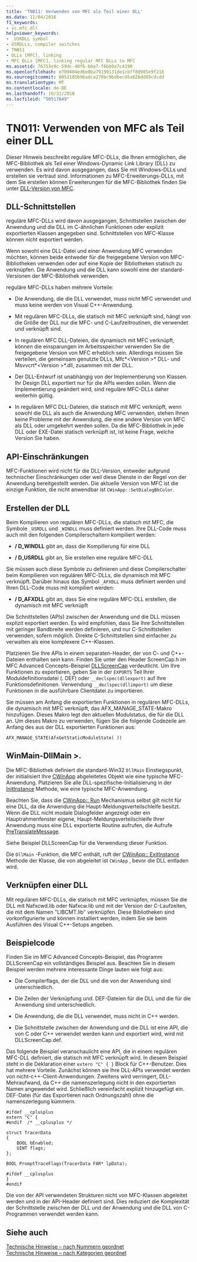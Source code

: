 ```yaml
---
title: 'TN011: Verwenden von MFC als Teil einer DLL'
ms.date: 11/04/2016
f1_keywords:
- vc.mfc.dll
helpviewer_keywords:
- _USRDLL symbol
- USRDLLs, compiler switches
- TN011
- DLLs [MFC], linking
- MFC DLLs [MFC], linking regular MFC DLLs to MFC
ms.assetid: 76753e9c-59dc-40f6-b6a7-f6bb9a7c4190
ms.openlocfilehash: e709404ed6e0ba79159131de1cbff80905e9f216
ms.sourcegitcommit: 6052185696adca270bc9bdbec45a626dd89cdcdd
ms.translationtype: MT
ms.contentlocale: de-DE
ms.lasthandoff: 10/31/2018
ms.locfileid: "50517649"
---
```

# <a name="tn011-using-mfc-as-part-of-a-dll"></a>TN011: Verwenden von MFC als Teil einer DLL

Dieser Hinweis beschreibt reguläre MFC-DLLs, die Ihnen ermöglichen, die MFC-Bibliothek als Teil einer Windows-Dynamic Link Library (DLL) zu verwenden. Es wird davon ausgegangen, dass Sie mit Windows-DLLs und erstellen sie vertraut sind. Informationen zu MFC-Erweiterungs-DLLs, mit dem Sie erstellen können Erweiterungen für die MFC-Bibliothek finden Sie unter [DLL-Version von MFC](../mfc/tn033-dll-version-of-mfc.md).

## <a name="dll-interfaces"></a>DLL-Schnittstellen

reguläre MFC-DLLs wird davon ausgegangen, Schnittstellen zwischen der Anwendung und die DLL im C-ähnlichen Funktionen oder explizit exportierten Klassen angegeben sind. Schnittstellen von MFC-Klasse können nicht exportiert werden.

Wenn sowohl eine DLL-Datei und einer Anwendung MFC verwenden möchten, können beide entweder für die freigegebene Version von MFC-Bibliotheken verwenden oder auf eine Kopie der Bibliotheken statisch zu verknüpfen. Die Anwendung und die DLL kann sowohl eine der standard-Versionen der MFC-Bibliothek verwenden.

reguläre MFC-DLLs haben mehrere Vorteile:

- Die Anwendung, die die DLL verwendet, muss nicht MFC verwendet und muss keine werden von Visual C++-Anwendung.

- Mit regulären MFC-DLLs, die statisch mit MFC verknüpft sind, hängt von die Größe der DLL nur die MFC- und C-Laufzeitroutinen, die verwendet und verknüpft sind.

- In regulären MFC DLL-Dateien, die dynamisch mit MFC verknüpft, können die einsparungen im Arbeitsspeicher verwenden Sie die freigegebene Version von MFC erheblich sein. Allerdings müssen Sie verteilen, die gemeinsam genutzte DLLs, Mfc*\<Version >* DLL- und Msvvcrt*\<Version >*.dll, zusammen mit der DLL.

- Der DLL-Entwurf ist unabhängig von der Implementierung von Klassen. Ihr Design DLL exportiert nur für die APIs werden sollen. Wenn die Implementierung geändert wird, sind reguläre MFC-DLLs daher weiterhin gültig.

- In regulären MFC DLL-Dateien, die statisch mit MFC verknüpft, wenn sowohl die DLL als auch die Anwendung MFC verwenden, stehen Ihnen keine Probleme mit der Anwendung, die eine andere Version von MFC als DLL oder umgekehrt werden sollen. Da die MFC-Bibliothek in jede DLL oder EXE-Datei statisch verknüpft ist, ist keine Frage, welche Version Sie haben.

## <a name="api-limitations"></a>API-Einschränkungen

MFC-Funktionen wird nicht für die DLL-Version, entweder aufgrund technischer Einschränkungen oder weil diese Dienste in der Regel von der Anwendung bereitgestellt werden. Die aktuelle Version von MFC ist die einzige Funktion, die nicht anwendbar ist `CWinApp::SetDialogBkColor`.

## <a name="building-your-dll"></a>Erstellen der DLL

Beim Kompilieren von regulären MFC-DLLs, die statisch mit MFC, die Symbole `_USRDLL` und `_WINDLL` muss definiert werden. Ihre DLL-Code muss auch mit den folgenden Compilerschaltern kompiliert werden:

- **/ D_WINDLL** gibt an, dass die Kompilierung für eine DLL

- **/ D_USRDLL** gibt an, Sie erstellen eine reguläre MFC-DLL

Sie müssen auch diese Symbole zu definieren und diese Compilerschalter beim Kompilieren von regulären MFC-DLLs, die dynamisch mit MFC verknüpft. Darüber hinaus das Symbol `_AFXDLL` muss definiert werden und Ihren DLL-Code muss mit kompiliert werden:

- **/ D_AFXDLL** gibt an, dass Sie eine reguläre MFC-DLL erstellen, die dynamisch mit MFC verknüpft

Die Schnittstellen (APIs) zwischen der Anwendung und die DLL müssen explizit exportiert werden. Es wird empfohlen, dass Sie Ihre Schnittstellen mit geringer Bandbreite werden definieren, und nur C-Schnittstellen verwenden, sofern möglich. Direkte C-Schnittstellen sind einfacher zu verwalten als eine komplexere C++-Klassen.

Platzieren Sie Ihre APIs in einem separaten-Header, der von C- und C++-Dateien enthalten sein kann. Finden Sie unter den Header ScreenCap.h im MFC Advanced Concepts-Beispiel [DLLScreenCap](../visual-cpp-samples.md) verdeutlicht. Um Ihre Funktionen zu exportieren, geben Sie in der `EXPORTS` Teil Ihrer Moduldefinitionsdatei (. DEF) oder `__declspec(dllexport)` auf Ihre Funktionsdefinitionen. Verwendung `__declspec(dllimport)` um diese Funktionen in die ausführbare Clientdatei zu importieren.

Sie müssen am Anfang die exportierten Funktionen in regulären MFC-DLLs, die dynamisch mit MFC verknüpft, das AFX_MANAGE_STATE-Makro hinzufügen. Dieses Makro legt den aktuellen Modulstatus, die für die DLL an. Um dieses Makro zu verwenden, fügen Sie die folgende Codezeile am Anfang des aus der DLL exportierten Funktionen aus:

`AFX_MANAGE_STATE(AfxGetStaticModuleState( ))`

## <a name="winmain---dllmain"></a>WinMain-DllMain >.

Die MFC-Bibliothek definiert die standard-Win32 `DllMain` Einstiegspunkt, der initialisiert Ihre [CWinApp](../mfc/reference/cwinapp-class.md) abgeleitetes Objekt wie eine typische MFC-Anwendung. Platzieren Sie alle DLL-spezifische-Initialisierung in der [InitInstance](../mfc/reference/cwinapp-class.md#initinstance) Methode, wie eine typische MFC-Anwendung.

Beachten Sie, dass die [CWinApp:: Run](../mfc/reference/cwinapp-class.md#run) Mechanismus selbst gilt nicht für eine DLL, da die Anwendung die Haupt-Meldungsverteilschleife besitzt. Wenn die DLL nicht modale Dialogfelder angezeigt oder ein Hauptrahmenfenster eigene, Haupt-Meldungsverteilschleife Ihrer Anwendung muss eine DLL exportierte Routine aufrufen, die Aufrufe [PreTranslateMessage](../mfc/reference/cwinapp-class.md#pretranslatemessage).

Siehe Beispiel DLLScreenCap für die Verwendung dieser Funktion.

Die `DllMain` -Funktion, die MFC enthält, ruft der [CWinApp:: ExitInstance](../mfc/reference/cwinapp-class.md#exitinstance) Methode der Klasse, die von abgeleitet ist `CWinApp` , bevor die DLL entladen wird.

## <a name="linking-your-dll"></a>Verknüpfen einer DLL

Mit regulären MFC-DLLs, die statisch mit MFC verknüpfen, müssen Sie die DLL mit Nafxcwd.lib oder Nafxcw.lib und mit der Version der C-Laufzeiten, die mit dem Namen "LIBCMT.lib" verknüpfen. Diese Bibliotheken sind vorkonfigurierte und können installiert werden, indem Sie sie beim Ausführen des Visual C++-Setups angeben.

## <a name="sample-code"></a>Beispielcode

Finden Sie im MFC Advanced Concepts-Beispiel, das Programm DLLScreenCap ein vollständiges Beispiel aus. Beachten Sie in diesem Beispiel werden mehrere interessante Dinge lauten wie folgt aus:

- Die Compilerflags, der die DLL und die von der Anwendung sind unterschiedlich.

- Die Zeilen der Verknüpfung und. DEF-Dateien für die DLL und die für die Anwendung sind unterschiedlich.

- Die Anwendung, die die DLL verwendet, muss nicht in C++ werden.

- Die Schnittstelle zwischen der Anwendung und die DLL ist eine API, die von C oder C++ verwendet werden kann und exportiert wird, wird mit DLLScreenCap.def.

Das folgende Beispiel veranschaulicht eine API, die in einem regulären MFC-DLL definiert, die statisch mit MFC verknüpft wird. In diesem Beispiel steht in die Deklaration einer `extern "C" { }` Block für C++-Benutzer. Dies hat mehrere Vorteile. Zunächst können sie Ihre DLL-APIs verwendet werden von nicht-c++-Client-Anwendungen. Zweitens wird verringert, DLL-Mehraufwand, da C++ die namenszerlegung nicht in den exportierten Namen angewendet wird. Schließlich vereinfacht explizit hinzugefügt ein. DEF-Datei (für das Exportieren nach Ordnungszahl) ohne die namenszerlegung kümmern.

```
#ifdef __cplusplus
extern "C" {
#endif  /* __cplusplus */

struct TracerData
{
    BOOL bEnabled;
    UINT flags;
};

BOOL PromptTraceFlags(TracerData FAR* lpData);

#ifdef __cplusplus
}
#endif
```

Die von der API verwendeten Strukturen nicht von MFC-Klassen abgeleitet werden und in der API-Header definiert sind. Dies reduziert die Komplexität der Schnittstelle zwischen der DLL und der Anwendung und die DLL von C-Programmen verwendet werden kann.

## <a name="see-also"></a>Siehe auch

[Technische Hinweise – nach Nummern geordnet](../mfc/technical-notes-by-number.md)<br/>
[Technische Hinweise – nach Kategorien geordnet](../mfc/technical-notes-by-category.md)


